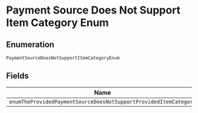 
# Payment Source Does Not Support Item Category Enum

## Enumeration

`PaymentSourceDoesNotSupportItemCategoryEnum`

## Fields

| Name |
|  --- |
| `enumTheProvidedPaymentSourceDoesNotSupportProvidedItemCategory` |

